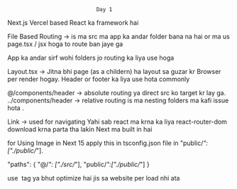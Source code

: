                                 Day 1
Next.js Vercel based React ka framework hai 

File Based Routing -> is ma src ma app ka andar folder bana na hai or ma us page.tsx / jsx hoga
to route ban jaye ga 

App ka andar sirf wohi folders jo routing ka liya use hoga

Layout.tsx -> Jitna bhi page (as a childern) ha layout sa guzar kr Browser per render hogay.
Header or footer ka liya use hota commonly

@/components/header -> absolute routing  ya direct src ko target kr lay ga.
../components/header -> relative routing is ma nesting folders ma kafi issue hota .

Link -> used for navigating 
Yahi sab react ma krna ka liya react-router-dom download krna parta tha lakin Next ma built in hai


for Using Image in Next 15 
apply this in tsconfig.json file in  "public/*":["./public/*"].
 
"paths": {
      "@/*": ["./src/*"],
      "public/*":["./public/*"]
    }

use <Image /> tag ya bhut optimize hai jis sa website per load nhi ata



